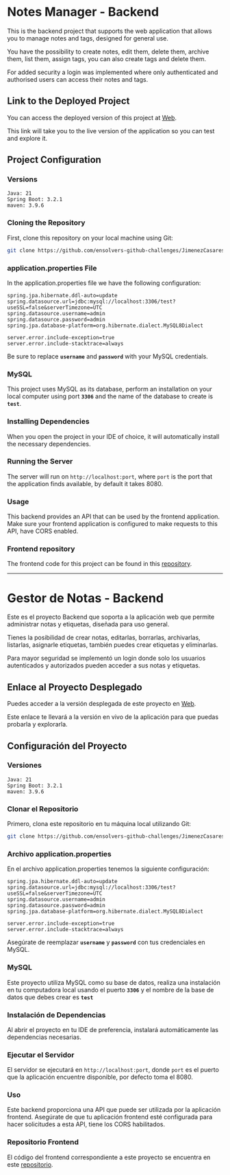 # Notes Manager - Backend

This is the backend project that supports the web application that allows you to manage notes and tags, designed for general use.

You have the possibility to create notes, edit them, delete them, archive them, list them, assign tags, you can also create tags and delete them.

For added security a login was implemented where only authenticated and authorised users can access their notes and tags.

## Link to the Deployed Project

You can access the deployed version of this project at [Web](notes-manager.up.railway.app).

This link will take you to the live version of the application so you can test and explore it.

## Project Configuration

### Versions

```
Java: 21
Spring Boot: 3.2.1
maven: 3.9.6
```

### Cloning the Repository

First, clone this repository on your local machine using Git:

```bash
git clone https://github.com/ensolvers-github-challenges/JimenezCasares-24baa6
```

### application.properties File

In the application.properties file we have the following configuration:

```
spring.jpa.hibernate.ddl-auto=update
spring.datasource.url=jdbc:mysql://localhost:3306/test?useSSL=false&serverTimezone=UTC
spring.datasource.username=admin
spring.datasource.password=admin
spring.jpa.database-platform=org.hibernate.dialect.MySQL8Dialect

server.error.include-exception=true
server.error.include-stacktrace=always
```

Be sure to replace **`username`** and **`password`** with your MySQL credentials.

### MySQL

This project uses MySQL as its database, perform an installation on your local computer using port **`3306`** and the name of the database to create is **`test`**.

### Installing Dependencies

When you open the project in your IDE of choice, it will automatically install the necessary dependencies.

### Running the Server

The server will run on `http://localhost:port`, where `port` is the port that the application finds available, by default it takes 8080.

### Usage

This backend provides an API that can be used by the frontend application. Make sure your frontend application is configured to make requests to this API, have CORS enabled.

### Frontend repository

The frontend code for this project can be found in this [repository](https://github.com/ensolvers-github-challenges/JimenezCasares-24baa6/tree/main/frontend/notes-manager-frontend).

---

# Gestor de Notas - Backend

Este es el proyecto Backend que soporta a la aplicación web que permite administrar notas y etiquetas, diseñada para uso general.

Tienes la posibilidad de crear notas, editarlas, borrarlas, archivarlas, listarlas, asignarle etiquetas, también puedes crear etiquetas y eliminarlas.

Para mayor seguridad se implementó un login donde solo los usuarios autenticados y autorizados pueden acceder a sus notas y etiquetas.

## Enlace al Proyecto Desplegado

Puedes acceder a la versión desplegada de este proyecto en [Web](notes-manager.up.railway.app).

Este enlace te llevará a la versión en vivo de la aplicación para que puedas probarla y explorarla.

## Configuración del Proyecto

### Versiones

```
Java: 21
Spring Boot: 3.2.1
maven: 3.9.6
```

### Clonar el Repositorio

Primero, clona este repositorio en tu máquina local utilizando Git:

```bash
git clone https://github.com/ensolvers-github-challenges/JimenezCasares-24baa6
```

### Archivo application.properties

En el archivo application.properties tenemos la siguiente configuración:

```
spring.jpa.hibernate.ddl-auto=update
spring.datasource.url=jdbc:mysql://localhost:3306/test?useSSL=false&serverTimezone=UTC
spring.datasource.username=admin
spring.datasource.password=admin
spring.jpa.database-platform=org.hibernate.dialect.MySQL8Dialect

server.error.include-exception=true
server.error.include-stacktrace=always
```

Asegúrate de reemplazar **`username`** y **`password`** con tus credenciales en MySQL.

### MySQL

Este proyecto utiliza MySQL como su base de datos, realiza una instalación en tu computadora local usando el puerto **`3306`** y el nombre de la base de datos que debes crear es **`test`**

### Instalación de Dependencias

Al abrir el proyecto en tu IDE de preferencia, instalará automáticamente las dependencias necesarias.

### Ejecutar el Servidor

El servidor se ejecutará en `http://localhost:port`, donde `port` es el puerto que la aplicación encuentre disponible, por defecto toma el 8080.

### Uso

Este backend proporciona una API que puede ser utilizada por la aplicación frontend. Asegúrate de que tu aplicación frontend esté configurada para hacer solicitudes a esta API, tiene los CORS habilitados.

### Repositorio Frontend

El código del frontend correspondiente a este proyecto se encuentra en este [repositorio](https://github.com/ensolvers-github-challenges/JimenezCasares-24baa6/tree/main/frontend/notes-manager-frontend).